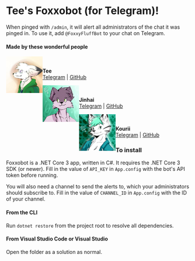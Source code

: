 # Tee's Foxxobot (for Telegram)!
When pinged with `/admin`, it will alert all administrators of the chat it was pinged in.
To use it, add `@FoxxyFluffBot` to your chat on Telegram.

#### Made by these wonderful people
<img src="tee.jpg" width="100" align="left"/><br />
<p align="left">
    <b>Tee</b><br />
    <a href="https://t.me/InfernalTee">Telegram</a> 
    | <a href="https://github.com/InfernalTee">GitHub</a>
</p>

<img src="jinhai.jpg" width="100" align="left"/><br />
<p align="left">
    <b>Jinhai</b><br />
    <a href="https://t.me/Jinhai">Telegram</a> 
    | <a href="https://github.com/OzuYatamutsu">GitHub</a>
</p>

<img src="kourii.jpg" width="100" align="left"/><br />
<p align="left">
    <b>Kourii</b><br />
    <a href="https://t.me/KouriiRaiko">Telegram</a> 
    | <a href="https://github.com/KouriiRaiko">GitHub</a>
</p>


### To install
Foxxobot is a .NET Core 3 app, written in C#. It requires the .NET Core 3 SDK (or newer).
Fill in the value of `API_KEY` in `App.config` with the bot's API token before running.

You will also need a channel to send the alerts to, which your administrators should subscribe to.
Fill in the value of `CHANNEL_ID` in `App.config` with the ID of your channel.

#### From the CLI
Run `dotnet restore` from the project root to resolve all dependencies.

#### From Visual Studio Code or Visual Studio
Open the folder as a solution as normal.
